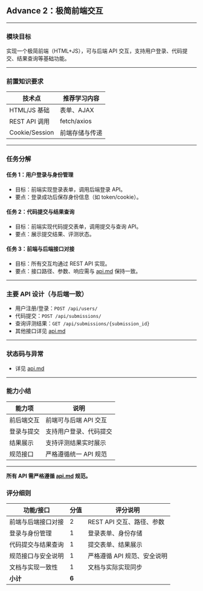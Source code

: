 ## Advance 2：极简前端交互

---

### 模块目标

实现一个极简前端（HTML+JS），可与后端 API 交互，支持用户登录、代码提交、结果查询等基础功能。

---

### 前置知识要求

| 技术点         | 推荐学习内容           |
| -------------- | ---------------------- |
| HTML/JS 基础   | 表单、AJAX             |
| REST API 调用  | fetch/axios            |
| Cookie/Session | 前端存储与传递         |

---

### 任务分解

#### 任务 1：用户登录与身份管理
- 目标：前端实现登录表单，调用后端登录 API。
- 要点：登录成功后保存身份信息（如 token/cookie）。

#### 任务 2：代码提交与结果查询
- 目标：前端实现代码提交表单，调用提交与查询 API。
- 要点：展示提交结果、评测状态。

#### 任务 3：前端与后端接口对接
- 目标：所有交互均通过 REST API 实现。
- 要点：接口路径、参数、响应需与 [api.md](../api.md) 保持一致。

---

### 主要 API 设计（与后端一致）

- 用户注册/登录：`POST /api/users/`
- 代码提交：`POST /api/submissions/`
- 查询评测结果：`GET /api/submissions/{submission_id}`
- 其他接口详见 [api.md](../api.md)

---

### 状态码与异常
- 详见 [api.md](../api.md)

---

### 能力小结

| 能力项         | 说明                       |
| -------------- | -------------------------- |
| 前后端交互     | 前端可与后端 API 交互      |
| 登录与提交     | 支持用户登录、代码提交      |
| 结果展示       | 支持评测结果实时展示        |
| 规范接口       | 严格遵循统一 API 规范      |

---

**所有 API 需严格遵循 [api.md](../api.md) 规范。**

### 评分细则

| 功能/接口                | 分值 | 评分说明                         |
|--------------------------|------|----------------------------------|
| 前端与后端接口对接       | 2    | REST API 交互、路径、参数         |
| 登录与身份管理           | 1    | 登录表单、身份存储                |
| 代码提交与结果查询       | 1    | 提交表单、结果展示                |
| 规范接口与安全说明       | 1    | 严格遵循 API 规范、安全说明        |
| 文档与实现一致性         | 1    | 文档与实际实现同步                |
| **小计**                 | **6**|                                  |